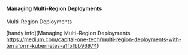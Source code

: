 #### Managing Multi-Region Deployments

Multi-Region Deployments

[handy info](Managing Multi-Region Deployments
https://medium.com/capital-one-tech/multi-region-deployments-with-terraform-kubernetes-a1f51bb96974)
